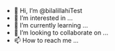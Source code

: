 - 👋 Hi, I’m @bilalillahiTest
- 👀 I’m interested in ...
- 🌱 I’m currently learning ...
- 💞️ I’m looking to collaborate on ...
- 📫 How to reach me ...

<!---
bilalillahiTest/bilalillahiTest is a ✨ special ✨ repository because its `README.md` (this file) appears on your GitHub profile.
You can click the Preview link to take a look at your changes.
--->

